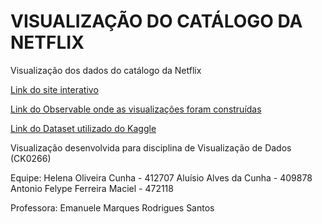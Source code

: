 # VISUALIZAÇÃO DO CATÁLOGO DA NETFLIX
Visualização dos dados do catálogo da Netflix

[Link do site interativo](https://netflix-visualization.glitch.me/)

[Link do Observable onde as visualizações foram construídas](https://observablehq.com/@aluisioalves/netflix_visualization)

[Link do Dataset utilizado do Kaggle](https://www.kaggle.com/datasets/ariyoomotade/netflix-data-cleaning-analysis-and-visualization)

Visualização desenvolvida para disciplina de Visualização de Dados (CK0266)

Equipe:
Helena Oliveira Cunha - 412707
Aluísio Alves da Cunha - 409878
Antonio Felype Ferreira Maciel - 472118

Professora:
Emanuele Marques Rodrigues Santos

